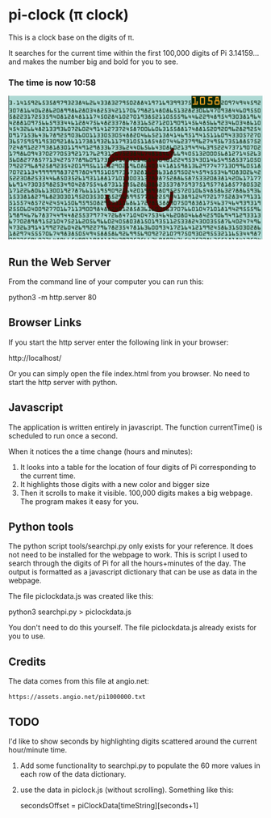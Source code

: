 # pi-clock (&pi; clock)
This is a clock base on the digits of &pi;.

It searches for the current time within the first 100,000 digits of Pi 3.14159... and makes the number big and bold for you to see.

### The time is now 10:58
![Alt Text](project_images/Screenshot1058.png "The time is 10:58")

## Run the Web Server

From the command line of your computer you can run this:

  python3 -m http.server 80

## Browser Links

If you start the http server enter the following link in your browser:

  http://localhost/

Or you can simply open the file index.html from you browser.  No need to start the http server with python.


## Javascript

The application is written entirely in javascript.  The function currentTime() is scheduled to run once a second.

When it notices the a time change (hours and minutes):
1. It looks into a table for the location of four digits of Pi corresponding to the current time.
2. It highlights those digits with a new color and bigger size
3. Then it scrolls to make it visible.  100,000 digits makes a big webpage.  The program makes it easy for you.

## Python tools

The python script tools/searchpi.py only exists for your reference.  It does not need to be installed for the webpage to work.  This is script I used to search through the digits of Pi for all the hours+minutes of the day.   The output is formatted as a javascript dictionary that can be use as data in the webpage.

The file piclockdata.js was created like this:

  python3 searchpi.py > piclockdata.js

You don't need to do this yourself.  The file piclockdata.js already exists for you to use.

## Credits

The data comes from this file at angio.net:

    https://assets.angio.net/pi1000000.txt

## TODO

I'd like to show seconds by highlighting digits scattered around the current hour/minute time.  
1. Add some functionality to searchpi.py to populate the 60 more values in each row of the data dictionary.
2. use the data in piclock.js  (without scrolling).  Something like this:
   
   secondsOffset = piClockData[timeString][seconds+1]

